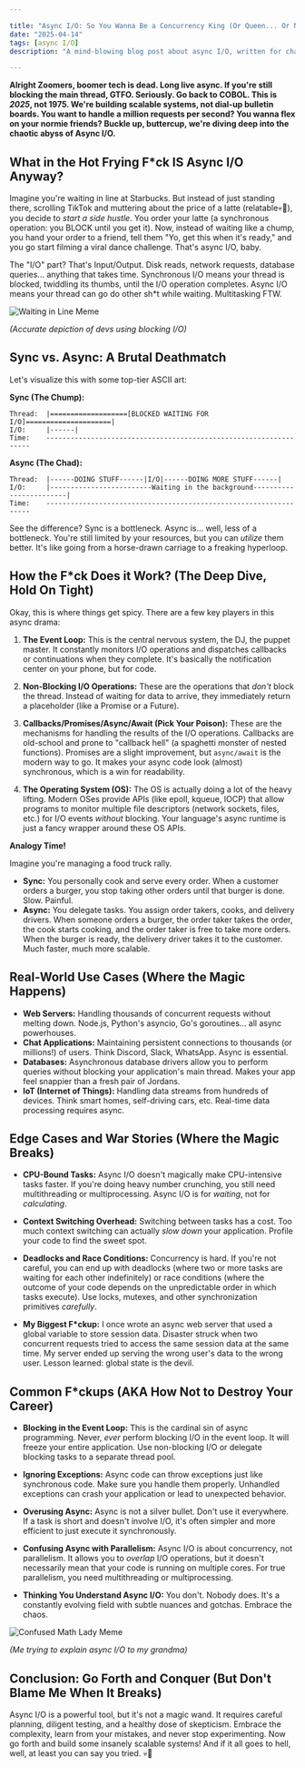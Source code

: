 ```yaml
---

title: "Async I/O: So You Wanna Be a Concurrency King (Or Queen... Or Non-Binary Overlord)?"
date: "2025-04-14"
tags: [async I/O]
description: "A mind-blowing blog post about async I/O, written for chaotic Gen Z engineers. Get ready to question everything you thought you knew (especially if you're still using callbacks)."

---
```


**Alright Zoomers, boomer tech is dead. Long live async. If you're still blocking the main thread, GTFO. Seriously. Go back to COBOL. This is *2025*, not 1975. We're building scalable systems, not dial-up bulletin boards. You want to handle a million requests per second? You wanna flex on your normie friends? Buckle up, buttercup, we're diving deep into the chaotic abyss of Async I/O.**

## What in the Hot Frying F*ck IS Async I/O Anyway?

Imagine you're waiting in line at Starbucks. But instead of just standing there, scrolling TikTok and muttering about the price of a latte (relatable💀🙏), you decide to *start a side hustle*. You order your latte (a synchronous operation: you BLOCK until you get it). Now, instead of waiting like a chump, you hand your order to a friend, tell them "Yo, get this when it's ready," and you go start filming a viral dance challenge. That's async I/O, baby.

The "I/O" part? That's Input/Output. Disk reads, network requests, database queries... anything that takes time. Synchronous I/O means your thread is blocked, twiddling its thumbs, until the I/O operation completes. Async I/O means your thread can go do other sh*t while waiting. Multitasking FTW.

![Waiting in Line Meme](https://i.imgflip.com/608122.jpg)

*(Accurate depiction of devs using blocking I/O)*

## Sync vs. Async: A Brutal Deathmatch

Let's visualize this with some top-tier ASCII art:

**Sync (The Chump):**

```
Thread:  |===================[BLOCKED WAITING FOR I/O]=====================|
I/O:     |------|
Time:    ------------------------------------------------------------------
```

**Async (The Chad):**

```
Thread:  |------DOING STUFF------|I/O|------DOING MORE STUFF------|
I/O:     |-------------------------Waiting in the background------------------------|
Time:    ------------------------------------------------------------------
```

See the difference? Sync is a bottleneck. Async is… well, less of a bottleneck. You're still limited by your resources, but you can *utilize* them better. It's like going from a horse-drawn carriage to a freaking hyperloop.

## How the F*ck Does it Work? (The Deep Dive, Hold On Tight)

Okay, this is where things get spicy. There are a few key players in this async drama:

1.  **The Event Loop:** This is the central nervous system, the DJ, the puppet master. It constantly monitors I/O operations and dispatches callbacks or continuations when they complete. It's basically the notification center on your phone, but for code.

2.  **Non-Blocking I/O Operations:** These are the operations that *don't* block the thread. Instead of waiting for data to arrive, they immediately return a placeholder (like a Promise or a Future).

3.  **Callbacks/Promises/Async/Await (Pick Your Poison):** These are the mechanisms for handling the results of the I/O operations. Callbacks are old-school and prone to "callback hell" (a spaghetti monster of nested functions). Promises are a slight improvement, but `async/await` is the modern way to go. It makes your async code look (almost) synchronous, which is a win for readability.

4.  **The Operating System (OS):** The OS is actually doing a lot of the heavy lifting. Modern OSes provide APIs (like epoll, kqueue, IOCP) that allow programs to monitor multiple file descriptors (network sockets, files, etc.) for I/O events *without* blocking. Your language's async runtime is just a fancy wrapper around these OS APIs.

**Analogy Time!**

Imagine you're managing a food truck rally.

*   **Sync:** You personally cook and serve every order. When a customer orders a burger, you stop taking other orders until that burger is done. Slow. Painful.
*   **Async:** You delegate tasks. You assign order takers, cooks, and delivery drivers. When someone orders a burger, the order taker takes the order, the cook starts cooking, and the order taker is free to take more orders. When the burger is ready, the delivery driver takes it to the customer. Much faster, much more scalable.

## Real-World Use Cases (Where the Magic Happens)

*   **Web Servers:** Handling thousands of concurrent requests without melting down. Node.js, Python's asyncio, Go's goroutines... all async powerhouses.
*   **Chat Applications:** Maintaining persistent connections to thousands (or millions!) of users. Think Discord, Slack, WhatsApp. Async is essential.
*   **Databases:** Asynchronous database drivers allow you to perform queries without blocking your application's main thread. Makes your app feel snappier than a fresh pair of Jordans.
*   **IoT (Internet of Things):** Handling data streams from hundreds of devices. Think smart homes, self-driving cars, etc. Real-time data processing requires async.

## Edge Cases and War Stories (Where the Magic Breaks)

*   **CPU-Bound Tasks:** Async I/O doesn't magically make CPU-intensive tasks faster. If you're doing heavy number crunching, you still need multithreading or multiprocessing. Async I/O is for *waiting*, not for *calculating*.

*   **Context Switching Overhead:** Switching between tasks has a cost. Too much context switching can actually *slow down* your application. Profile your code to find the sweet spot.

*   **Deadlocks and Race Conditions:** Concurrency is hard. If you're not careful, you can end up with deadlocks (where two or more tasks are waiting for each other indefinitely) or race conditions (where the outcome of your code depends on the unpredictable order in which tasks execute). Use locks, mutexes, and other synchronization primitives *carefully*.

*   **My Biggest F*ckup:** I once wrote an async web server that used a global variable to store session data. Disaster struck when two concurrent requests tried to access the same session data at the same time. My server ended up serving the wrong user's data to the wrong user. Lesson learned: global state is the devil.

## Common F*ckups (AKA How Not to Destroy Your Career)

*   **Blocking in the Event Loop:** This is the cardinal sin of async programming. Never, *ever* perform blocking I/O in the event loop. It will freeze your entire application. Use non-blocking I/O or delegate blocking tasks to a separate thread pool.

*   **Ignoring Exceptions:** Async code can throw exceptions just like synchronous code. Make sure you handle them properly. Unhandled exceptions can crash your application or lead to unexpected behavior.

*   **Overusing Async:** Async is not a silver bullet. Don't use it everywhere. If a task is short and doesn't involve I/O, it's often simpler and more efficient to just execute it synchronously.

*   **Confusing Async with Parallelism:** Async I/O is about concurrency, not parallelism. It allows you to *overlap* I/O operations, but it doesn't necessarily mean that your code is running on multiple cores. For true parallelism, you need multithreading or multiprocessing.

*   **Thinking You Understand Async I/O:** You don't. Nobody does. It's a constantly evolving field with subtle nuances and gotchas. Embrace the chaos.

![Confused Math Lady Meme](https://i.kym-cdn.com/photos/images/newsfeed/001/040/019/99d.jpg)

*(Me trying to explain async I/O to my grandma)*

## Conclusion: Go Forth and Conquer (But Don't Blame Me When It Breaks)

Async I/O is a powerful tool, but it's not a magic wand. It requires careful planning, diligent testing, and a healthy dose of skepticism. Embrace the complexity, learn from your mistakes, and never stop experimenting. Now go forth and build some insanely scalable systems! And if it all goes to hell, well, at least you can say you tried. 💀🙏
